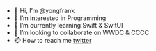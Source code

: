 - 👋 Hi, I’m @yongfrank
- 👀 I’m interested in Programming
- 🌱 I’m currently learning Swift & SwitUI
- 💞️ I’m looking to collaborate on WWDC & CCCC
- 📫 How to reach me [twitter](https://twitter.com/cyongfrank)

<!---
yongfrank/yongfrank is a ✨ special ✨ repository because its `README.md` (this file) appears on your GitHub profile.
You can click the Preview link to take a look at your changes.
--->
